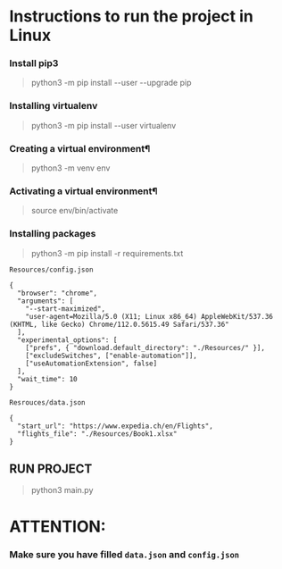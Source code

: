 # Instructions to run the project in Linux

### Install pip3

> python3 -m pip install --user --upgrade pip

### Installing virtualenv

> python3 -m pip install --user virtualenv

### Creating a virtual environment¶

> python3 -m venv env

### Activating a virtual environment¶

> source env/bin/activate

### Installing packages

> python3 -m pip install -r requirements.txt

`Resources/config.json`

```
{
  "browser": "chrome",
  "arguments": [
    "--start-maximized",
    "user-agent=Mozilla/5.0 (X11; Linux x86_64) AppleWebKit/537.36 (KHTML, like Gecko) Chrome/112.0.5615.49 Safari/537.36"
  ],
  "experimental_options": [
    ["prefs", { "download.default_directory": "./Resources/" }],
    ["excludeSwitches", ["enable-automation"]],
    ["useAutomationExtension", false]
  ],
  "wait_time": 10
}
```

`Resrouces/data.json`

```
{
  "start_url": "https://www.expedia.ch/en/Flights",
  "flights_file": "./Resources/Book1.xlsx"
}
```

## RUN PROJECT

> python3 main.py

# ATTENTION:

### Make sure you have filled `data.json` and `config.json`
